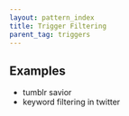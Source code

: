 ```yaml
---
layout: pattern_index
title: Trigger Filtering
parent_tag: triggers
---
```


## Examples
- tumblr savior
- keyword filtering in twitter
